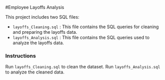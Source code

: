 #Employee Layoffs Analysis

This project includes two SQL files:
- `layoffs_Cleaning.sql` : This file contains the SQL queries for cleaning and preparing the layoffs data.
- `layoffs_Analysis.sql` : This file contains the SQL queries used to analyze the layoffs data.

### Instructions
Run `layoffs_Cleaning.sql` to clean the dataset.
Run `layoffs_Analysis.sql` to analyze the cleaned data.
